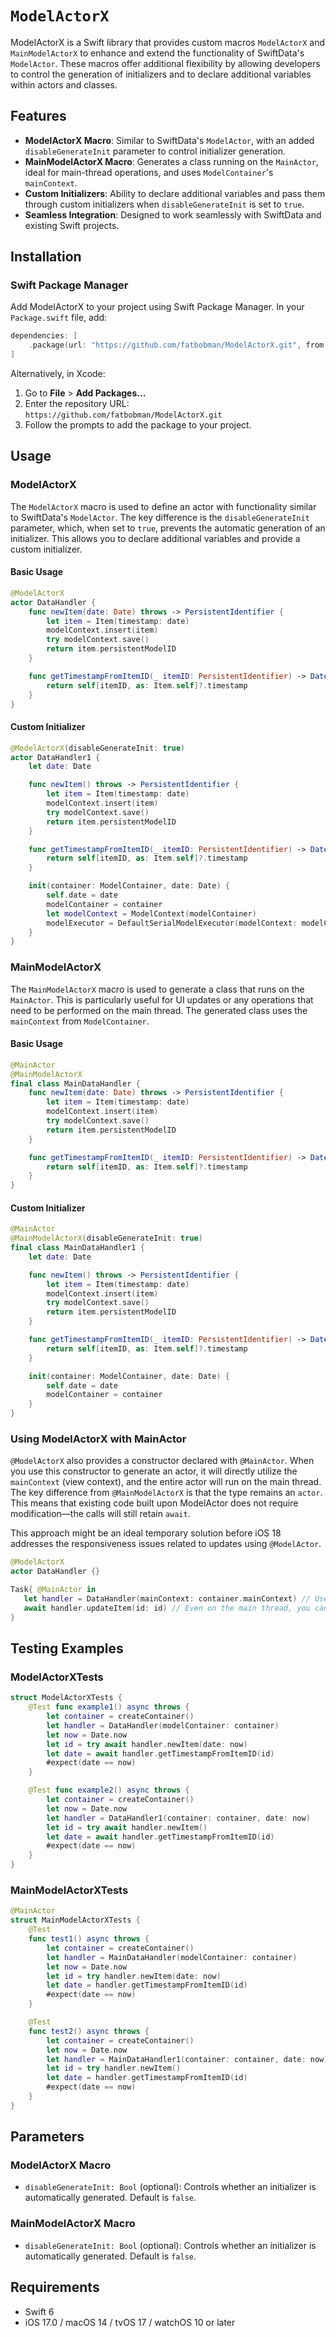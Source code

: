 # ``ModelActorX``

ModelActorX is a Swift library that provides custom macros `ModelActorX` and `MainModelActorX` to enhance and extend the functionality of SwiftData's `ModelActor`. These macros offer additional flexibility by allowing developers to control the generation of initializers and to declare additional variables within actors and classes.

## Features

- **ModelActorX Macro**: Similar to SwiftData's `ModelActor`, with an added `disableGenerateInit` parameter to control initializer generation.
- **MainModelActorX Macro**: Generates a class running on the `MainActor`, ideal for main-thread operations, and uses `ModelContainer`'s `mainContext`.
- **Custom Initializers**: Ability to declare additional variables and pass them through custom initializers when `disableGenerateInit` is set to `true`.
- **Seamless Integration**: Designed to work seamlessly with SwiftData and existing Swift projects.

## Installation

### Swift Package Manager

Add ModelActorX to your project using Swift Package Manager. In your `Package.swift` file, add:

```swift
dependencies: [
    .package(url: "https://github.com/fatbobman/ModelActorX.git", from: "0.1.0")
]
```

Alternatively, in Xcode:

1. Go to **File** > **Add Packages...**
2. Enter the repository URL: `https://github.com/fatbobman/ModelActorX.git`
3. Follow the prompts to add the package to your project.

## Usage

### ModelActorX

The `ModelActorX` macro is used to define an actor with functionality similar to SwiftData's `ModelActor`. The key difference is the `disableGenerateInit` parameter, which, when set to `true`, prevents the automatic generation of an initializer. This allows you to declare additional variables and provide a custom initializer.

#### Basic Usage

```swift
@ModelActorX
actor DataHandler {
    func newItem(date: Date) throws -> PersistentIdentifier {
        let item = Item(timestamp: date)
        modelContext.insert(item)
        try modelContext.save()
        return item.persistentModelID
    }

    func getTimestampFromItemID(_ itemID: PersistentIdentifier) -> Date? {
        return self[itemID, as: Item.self]?.timestamp
    }
}
```

#### Custom Initializer

```swift
@ModelActorX(disableGenerateInit: true)
actor DataHandler1 {
    let date: Date

    func newItem() throws -> PersistentIdentifier {
        let item = Item(timestamp: date)
        modelContext.insert(item)
        try modelContext.save()
        return item.persistentModelID
    }

    func getTimestampFromItemID(_ itemID: PersistentIdentifier) -> Date? {
        return self[itemID, as: Item.self]?.timestamp
    }

    init(container: ModelContainer, date: Date) {
        self.date = date
        modelContainer = container
        let modelContext = ModelContext(modelContainer)
        modelExecutor = DefaultSerialModelExecutor(modelContext: modelContext)
    }
}
```

### MainModelActorX

The `MainModelActorX` macro is used to generate a class that runs on the `MainActor`. This is particularly useful for UI updates or any operations that need to be performed on the main thread. The generated class uses the `mainContext` from `ModelContainer`.

#### Basic Usage

```swift
@MainActor
@MainModelActorX
final class MainDataHandler {
    func newItem(date: Date) throws -> PersistentIdentifier {
        let item = Item(timestamp: date)
        modelContext.insert(item)
        try modelContext.save()
        return item.persistentModelID
    }

    func getTimestampFromItemID(_ itemID: PersistentIdentifier) -> Date? {
        return self[itemID, as: Item.self]?.timestamp
    }
}
```

#### Custom Initializer

```swift
@MainActor
@MainModelActorX(disableGenerateInit: true)
final class MainDataHandler1 {
    let date: Date

    func newItem() throws -> PersistentIdentifier {
        let item = Item(timestamp: date)
        modelContext.insert(item)
        try modelContext.save()
        return item.persistentModelID
    }

    func getTimestampFromItemID(_ itemID: PersistentIdentifier) -> Date? {
        return self[itemID, as: Item.self]?.timestamp
    }

    init(container: ModelContainer, date: Date) {
        self.date = date
        modelContainer = container
    }
}
```

### Using ModelActorX with MainActor

`@ModelActorX` also provides a constructor declared with `@MainActor`. When you use this constructor to generate an actor, it will directly utilize the `mainContext` (view context), and the entire actor will run on the main thread. The key difference from `@MainModelActorX` is that the type remains an `actor`. This means that existing code built upon ModelActor does not require modification—the calls will still retain `await`.

This approach might be an ideal temporary solution before iOS 18 addresses the responsiveness issues related to updates using `@ModelActor`.

```swift
@ModelActorX
actor DataHandler {}

Task{ @MainActor in
   let handler = DataHandler(mainContext: container.mainContext) // Use the view context for construction
   await handler.updateItem(id: id) // Even on the main thread, you can still use `await`
}
```

## Testing Examples

### ModelActorXTests

```swift
struct ModelActorXTests {
    @Test func example1() async throws {
        let container = createContainer()
        let handler = DataHandler(modelContainer: container)
        let now = Date.now
        let id = try await handler.newItem(date: now)
        let date = await handler.getTimestampFromItemID(id)
        #expect(date == now)
    }

    @Test func example2() async throws {
        let container = createContainer()
        let now = Date.now
        let handler = DataHandler1(container: container, date: now)
        let id = try await handler.newItem()
        let date = await handler.getTimestampFromItemID(id)
        #expect(date == now)
    }
}
```

### MainModelActorXTests

```swift
@MainActor
struct MainModelActorXTests {
    @Test
    func test1() async throws {
        let container = createContainer()
        let handler = MainDataHandler(modelContainer: container)
        let now = Date.now
        let id = try handler.newItem(date: now)
        let date = handler.getTimestampFromItemID(id)
        #expect(date == now)
    }

    @Test
    func test2() async throws {
        let container = createContainer()
        let now = Date.now
        let handler = MainDataHandler1(container: container, date: now)
        let id = try handler.newItem()
        let date = handler.getTimestampFromItemID(id)
        #expect(date == now)
    }
}
```

## Parameters

### ModelActorX Macro

- `disableGenerateInit: Bool` (optional): Controls whether an initializer is automatically generated. Default is `false`.

### MainModelActorX Macro

- `disableGenerateInit: Bool` (optional): Controls whether an initializer is automatically generated. Default is `false`.

## Requirements

- Swift 6
- iOS 17.0 / macOS 14 / tvOS 17 / watchOS 10 or later
